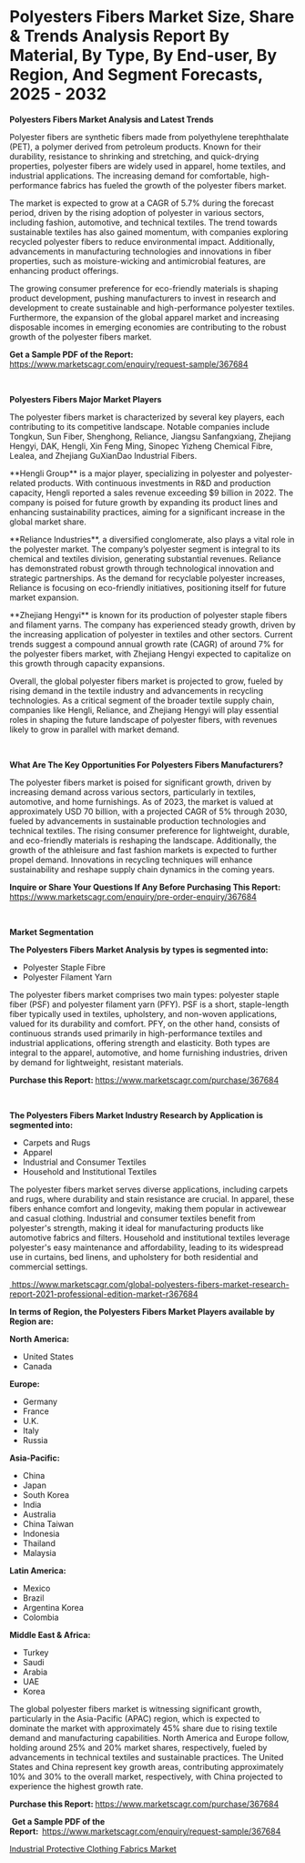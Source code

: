 <p><h1>Polyesters Fibers Market Size, Share & Trends Analysis Report By Material, By Type, By End-user, By Region, And Segment Forecasts, 2025 - 2032</h1></p><p><strong>Polyesters Fibers Market Analysis and Latest Trends</strong></p>
<p><p>Polyester fibers are synthetic fibers made from polyethylene terephthalate (PET), a polymer derived from petroleum products. Known for their durability, resistance to shrinking and stretching, and quick-drying properties, polyester fibers are widely used in apparel, home textiles, and industrial applications. The increasing demand for comfortable, high-performance fabrics has fueled the growth of the polyester fibers market.</p><p>The market is expected to grow at a CAGR of 5.7% during the forecast period, driven by the rising adoption of polyester in various sectors, including fashion, automotive, and technical textiles. The trend towards sustainable textiles has also gained momentum, with companies exploring recycled polyester fibers to reduce environmental impact. Additionally, advancements in manufacturing technologies and innovations in fiber properties, such as moisture-wicking and antimicrobial features, are enhancing product offerings.</p><p>The growing consumer preference for eco-friendly materials is shaping product development, pushing manufacturers to invest in research and development to create sustainable and high-performance polyester textiles. Furthermore, the expansion of the global apparel market and increasing disposable incomes in emerging economies are contributing to the robust growth of the polyester fibers market.</p></p>
<p><strong>Get a Sample PDF of the Report:&nbsp;</strong> <a href="https://www.marketscagr.com/enquiry/request-sample/367684?utm_campaign=2004&utm_medium=2&utm_source=Github&utm_content=ia&utm_term=29032025&utm_id=polyesters-fibers">https://www.marketscagr.com/enquiry/request-sample/367684</a></p>
<p>&nbsp;</p>
<p><strong>Polyesters Fibers Major Market Players</strong></p>
<p><p>The polyester fibers market is characterized by several key players, each contributing to its competitive landscape. Notable companies include Tongkun, Sun Fiber, Shenghong, Reliance, Jiangsu Sanfangxiang, Zhejiang Hengyi, DAK, Hengli, Xin Feng Ming, Sinopec Yizheng Chemical Fibre, Lealea, and Zhejiang GuXianDao Industrial Fibers.</p><p>**Hengli Group** is a major player, specializing in polyester and polyester-related products. With continuous investments in R&D and production capacity, Hengli reported a sales revenue exceeding $9 billion in 2022. The company is poised for future growth by expanding its product lines and enhancing sustainability practices, aiming for a significant increase in the global market share.</p><p>**Reliance Industries**, a diversified conglomerate, also plays a vital role in the polyester market. The company’s polyester segment is integral to its chemical and textiles division, generating substantial revenues. Reliance has demonstrated robust growth through technological innovation and strategic partnerships. As the demand for recyclable polyester increases, Reliance is focusing on eco-friendly initiatives, positioning itself for future market expansion.</p><p>**Zhejiang Hengyi** is known for its production of polyester staple fibers and filament yarns. The company has experienced steady growth, driven by the increasing application of polyester in textiles and other sectors. Current trends suggest a compound annual growth rate (CAGR) of around 7% for the polyester fibers market, with Zhejiang Hengyi expected to capitalize on this growth through capacity expansions.</p><p>Overall, the global polyester fibers market is projected to grow, fueled by rising demand in the textile industry and advancements in recycling technologies. As a critical segment of the broader textile supply chain, companies like Hengli, Reliance, and Zhejiang Hengyi will play essential roles in shaping the future landscape of polyester fibers, with revenues likely to grow in parallel with market demand.</p></p>
<p>&nbsp;</p>
<p><strong>What Are The Key Opportunities For Polyesters Fibers Manufacturers?</strong></p>
<p><p>The polyester fibers market is poised for significant growth, driven by increasing demand across various sectors, particularly in textiles, automotive, and home furnishings. As of 2023, the market is valued at approximately USD 70 billion, with a projected CAGR of 5% through 2030, fueled by advancements in sustainable production technologies and technical textiles. The rising consumer preference for lightweight, durable, and eco-friendly materials is reshaping the landscape. Additionally, the growth of the athleisure and fast fashion markets is expected to further propel demand. Innovations in recycling techniques will enhance sustainability and reshape supply chain dynamics in the coming years.</p></p>
<p><strong>Inquire or Share Your Questions If Any Before Purchasing This Report:</strong> <a href="https://www.marketscagr.com/enquiry/pre-order-enquiry/367684?utm_campaign=2004&utm_medium=2&utm_source=Github&utm_content=ia&utm_term=29032025&utm_id=polyesters-fibers">https://www.marketscagr.com/enquiry/pre-order-enquiry/367684</a></p>
<p>&nbsp;</p>
<p><strong>Market Segmentation</strong></p>
<p><strong>The Polyesters Fibers Market Analysis by types is segmented into:</strong></p>
<p><ul><li>Polyester Staple Fibre</li><li>Polyester Filament Yarn</li></ul></p>
<p><p>The polyester fibers market comprises two main types: polyester staple fiber (PSF) and polyester filament yarn (PFY). PSF is a short, staple-length fiber typically used in textiles, upholstery, and non-woven applications, valued for its durability and comfort. PFY, on the other hand, consists of continuous strands used primarily in high-performance textiles and industrial applications, offering strength and elasticity. Both types are integral to the apparel, automotive, and home furnishing industries, driven by demand for lightweight, resistant materials.</p></p>
<p><strong>Purchase this Report:&nbsp;</strong><a href="https://www.marketscagr.com/purchase/367684?utm_campaign=2004&utm_medium=2&utm_source=Github&utm_content=ia&utm_term=29032025&utm_id=polyesters-fibers">https://www.marketscagr.com/purchase/367684</a></p>
<p>&nbsp;</p>
<p><strong>The Polyesters Fibers Market Industry Research by Application is segmented into:</strong></p>
<p><ul><li>Carpets and Rugs</li><li>Apparel</li><li>Industrial and Consumer Textiles</li><li>Household and Institutional Textiles</li></ul></p>
<p><p>The polyester fibers market serves diverse applications, including carpets and rugs, where durability and stain resistance are crucial. In apparel, these fibers enhance comfort and longevity, making them popular in activewear and casual clothing. Industrial and consumer textiles benefit from polyester's strength, making it ideal for manufacturing products like automotive fabrics and filters. Household and institutional textiles leverage polyester's easy maintenance and affordability, leading to its widespread use in curtains, bed linens, and upholstery for both residential and commercial settings.</p></p>
<p><a href="https://www.marketscagr.com/global-polyesters-fibers-market-research-report-2021-professional-edition-market-r367684?utm_campaign=2004&utm_medium=2&utm_source=Github&utm_content=ia&utm_term=29032025&utm_id=polyesters-fibers">&nbsp;https://www.marketscagr.com/global-polyesters-fibers-market-research-report-2021-professional-edition-market-r367684</a></p>
<p><strong>In terms of Region, the Polyesters Fibers Market Players available by Region are:</strong></p>
<p>
    <p> <strong> North America: </strong>
        <ul>
            <li>United States</li>
            <li>Canada</li>
        </ul>
        </p> 
    <p> <strong> Europe: </strong>
        <ul>
            <li>Germany</li>
            <li>France</li>
            <li>U.K.</li>
            <li>Italy</li>
            <li>Russia</li>
        </ul>
        </p> 
    <p> <strong> Asia-Pacific: </strong>
        <ul>
            <li>China</li>
            <li>Japan</li>
            <li>South Korea</li>
            <li>India</li>
            <li>Australia</li>
            <li>China Taiwan</li>
            <li>Indonesia</li>
            <li>Thailand</li>
            <li>Malaysia</li>
        </ul>
        </p> 
    <p> <strong> Latin America: </strong>
        <ul>
            <li>Mexico</li>
            <li>Brazil</li>
            <li>Argentina Korea</li>
            <li>Colombia</li>
        </ul>
        </p> 
    <p> <strong> Middle East & Africa: </strong>
        <ul>
            <li>Turkey</li>
            <li>Saudi</li>
            <li>Arabia</li>
            <li>UAE</li>
            <li>Korea</li>
        </ul>
    </p>
    </p>
<p><p>The global polyester fibers market is witnessing significant growth, particularly in the Asia-Pacific (APAC) region, which is expected to dominate the market with approximately 45% share due to rising textile demand and manufacturing capabilities. North America and Europe follow, holding around 25% and 20% market shares, respectively, fueled by advancements in technical textiles and sustainable practices. The United States and China represent key growth areas, contributing approximately 10% and 30% to the overall market, respectively, with China projected to experience the highest growth rate.</p></p>
<p><strong>Purchase this Report: </strong><a href="https://www.marketscagr.com/purchase/367684?utm_campaign=2004&utm_medium=2&utm_source=Github&utm_content=ia&utm_term=29032025&utm_id=polyesters-fibers">https://www.marketscagr.com/purchase/367684</a></p>
<p>&nbsp;<strong>Get a Sample PDF of the Report:&nbsp;&nbsp;</strong><a href="https://www.marketscagr.com/enquiry/request-sample/367684?utm_campaign=2004&utm_medium=2&utm_source=Github&utm_content=ia&utm_term=29032025&utm_id=polyesters-fibers">https://www.marketscagr.com/enquiry/request-sample/367684</a></p>
<p><strong></strong></p>
<p><p><a href="https://github.com/globismark/Market-Research-Report-List-6/blob/main/industrial-protective-clothing-fabrics-market.md?utm_campaign=2004&utm_medium=2&utm_source=Github&utm_content=ia&utm_term=29032025&utm_id=polyesters-fibers">Industrial Protective Clothing Fabrics Market</a></p></p>